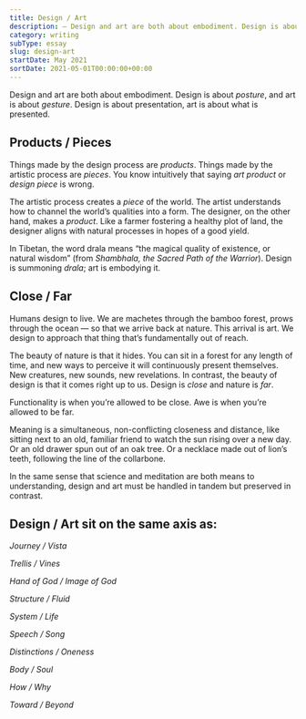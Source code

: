 ```yaml
---
title: Design / Art
description: — Design and art are both about embodiment. Design is about posture, and art is about gesture. Design is about presentation, art is about what is presented...
category: writing
subType: essay
slug: design-art
startDate: May 2021
sortDate: 2021-05-01T00:00:00+00:00
---
```


Design and art are both about embodiment. Design is about _posture_, and art is about _gesture_. Design is about presentation, art is about what is presented.

## Products / Pieces

Things made by the design process are _products_. Things made by the artistic process are _pieces_. You know intuitively that saying _art product_ or _design piece_ is wrong.

The artistic process creates a _piece_ of the world. The artist understands how to channel the world’s qualities into a form. The designer, on the other hand, makes a _product_. Like a farmer fostering a healthy plot of land, the designer aligns with natural processes in hopes of a good yield.

In Tibetan, the word drala means “the magical quality of existence, or natural wisdom” (from _Shambhala, the Sacred Path of the Warrior_). Design is summoning _drala_; art is embodying it.

## Close / Far

Humans design to live. We are machetes through the bamboo forest, prows through the ocean — so that we arrive back at nature. This arrival is art. We design to approach that thing that’s fundamentally out of reach.

The beauty of nature is that it hides. You can sit in a forest for any length of time, and new ways to perceive it will continuously present themselves. New creatures, new sounds, new revelations. In contrast, the beauty of design is that it comes right up to us. Design is _close_ and nature is _far_.

Functionality is when you’re allowed to be close. Awe is when you’re allowed to be far.

Meaning is a simultaneous, non-conflicting closeness and distance, like sitting next to an old, familiar friend to watch the sun rising over a new day. Or an old drawer spun out of an oak tree. Or a necklace made out of lion’s teeth, following the line of the collarbone.

In the same sense that science and meditation are both means to understanding, design and art must be handled in tandem but preserved in contrast.

## Design / Art sit on the same axis as:

_Journey / Vista_

_Trellis / Vines_

_Hand of God / Image of God_

_Structure / Fluid_

_System / Life_

_Speech / Song_

_Distinctions / Oneness_

_Body / Soul_

_How / Why_

_Toward / Beyond_
